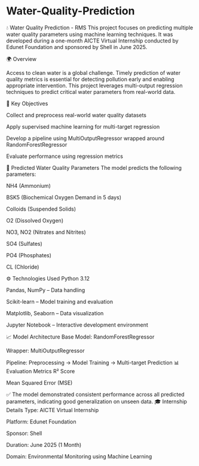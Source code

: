 # Water-Quality-Prediction
💧 Water Quality Prediction - RMS
This project focuses on predicting multiple water quality parameters using machine learning techniques. It was developed during a one-month AICTE Virtual Internship conducted by Edunet Foundation and sponsored by Shell in June 2025.

🌍 Overview

Access to clean water is a global challenge. Timely prediction of water quality metrics is essential for detecting pollution early and enabling appropriate intervention. This project leverages multi-output regression techniques to predict critical water parameters from real-world data.

🧠 Key Objectives

Collect and preprocess real-world water quality datasets

Apply supervised machine learning for multi-target regression

Develop a pipeline using MultiOutputRegressor wrapped around RandomForestRegressor

Evaluate performance using regression metrics

🔬 Predicted Water Quality Parameters
The model predicts the following parameters:

NH4 (Ammonium)

BSK5 (Biochemical Oxygen Demand in 5 days)

Colloids (Suspended Solids)

O2 (Dissolved Oxygen)

NO3, NO2 (Nitrates and Nitrites)

SO4 (Sulfates)

PO4 (Phosphates)

CL (Chloride)

⚙️ Technologies Used
Python 3.12

Pandas, NumPy – Data handling

Scikit-learn – Model training and evaluation

Matplotlib, Seaborn – Data visualization

Jupyter Notebook – Interactive development environment

📈 Model Architecture
Base Model: RandomForestRegressor

Wrapper: MultiOutputRegressor

Pipeline: Preprocessing → Model Training → Multi-target Prediction
📊 Evaluation Metrics
R² Score

Mean Squared Error (MSE)

✅ The model demonstrated consistent performance across all predicted parameters, indicating good generalization on unseen data.
🎓 Internship Details
Type: AICTE Virtual Internship

Platform: Edunet Foundation

Sponsor: Shell

Duration: June 2025 (1 Month)

Domain: Environmental Monitoring using Machine Learning

